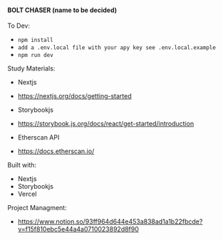 #### BOLT CHASER (name to be decided)

To Dev:
- `npm install`
- `add a .env.local file with your apy key see .env.local.example`
- `npm run dev`

Study Materials:
- Nextjs
- https://nextjs.org/docs/getting-started

- Storybookjs
- https://storybook.js.org/docs/react/get-started/introduction

- Etherscan API
- https://docs.etherscan.io/

Built with:

- Nextjs
- Storybookjs
- Vercel

Project Managment:
- https://www.notion.so/93ff964d644e453a838ad1a1b22fbcde?v=f15f810ebc5e44a4a0710023892d8f90